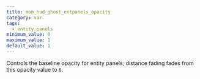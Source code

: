 ```yaml
---
title: mom_hud_ghost_entpanels_opacity
category: var
tags:
  - entity panels
minimum_value: 0
maximum_value: 1
default_value: 1
---
```


Controls the baseline opacity for entity panels; distance fading fades from this opacity value to `0`.
